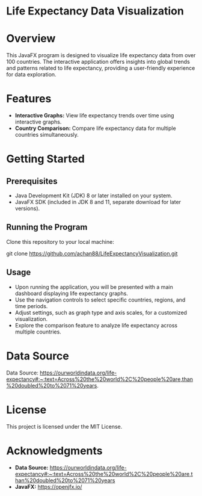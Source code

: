 # Life Expectancy Data Visualization

# Overview

This JavaFX program is designed to visualize life expectancy data from over 100 countries. The interactive application offers insights into global trends and patterns related to life expectancy, providing a user-friendly experience for data exploration.

# Features

- **Interactive Graphs:** View life expectancy trends over time using interactive graphs.
- **Country Comparison:** Compare life expectancy data for multiple countries simultaneously.

# Getting Started

## Prerequisites

- Java Development Kit (JDK) 8 or later installed on your system.
- JavaFX SDK (included in JDK 8 and 11, separate download for later versions).

## Running the Program

Clone this repository to your local machine:

   git clone https://github.com/achan88/LifeExpectancyVisualization.git

## Usage

- Upon running the application, you will be presented with a main dashboard displaying life expectancy graphs.
- Use the navigation controls to select specific countries, regions, and time periods.
- Adjust settings, such as graph type and axis scales, for a customized visualization.
- Explore the comparison feature to analyze life expectancy across multiple countries.

# Data Source

Data Source: https://ourworldindata.org/life-expectancy#:~:text=Across%20the%20world%2C%20people%20are,than%20doubled%20to%2071%20years.

# License

This project is licensed under the MIT License.

# Acknowledgments

- **Data Source:** https://ourworldindata.org/life-expectancy#:~:text=Across%20the%20world%2C%20people%20are,than%20doubled%20to%2071%20years
- **JavaFX:** https://openjfx.io/
